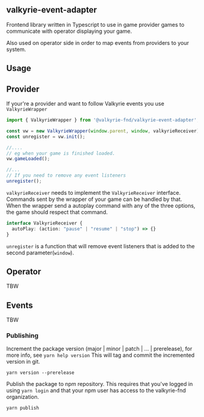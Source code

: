 ## valkyrie-event-adapter
Frontend library written in Typescript to use in game provider games to communicate with operator displaying your game.

Also used on operator side in order to map events from providers to your system.

## Usage

## Provider 
If your're a provider and want to follow Valkyrie events you use `ValkyrieWrapper`

``` typescript
import { ValkyrieWrapper } from '@valkyrie-fnd/valkyrie-event-adapter';

const vw = new ValkyrieWrapper(window.parent, window, valkyrieReceiver);
const unregister = vw.init();

//....
// eg when your game is finished loaded.
vw.gameLoaded();

//...
// If you need to remove any event listeners
unregister();
```
`valkyrieReceiver` needs to implement the `ValkyrieReceiver` interface. Commands sent by the wrapper of your game can be handled by that. When the wrapper send a autoplay command with any of the three options, the game should respect that command.
``` typescript
interface ValkyrieReceiver {
  autoPlay: (action: "pause" | "resume" | "stop") => {}
}
```
`unregister` is a function that will remove event listeners that is added to the second parameter(`window`).

## Operator
TBW

## Events
TBW

### Publishing

Increment the package version (major | minor | patch | ... | prerelease), 
for more info, see `yarn help version`
This will tag and commit the incremented version in git.

```shell
yarn version --prerelease
```

Publish the package to npm repository. This requires that you've logged in using `yarn login` and that your npm user has access 
to the valkyrie-fnd organization.

```shell
yarn publish
```